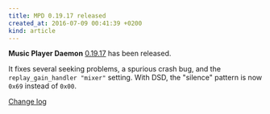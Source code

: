 ```yaml
---
title: MPD 0.19.17 released
created_at: 2016-07-09 00:41:39 +0200
kind: article
---
```


**Music Player Daemon**
[0.19.17](http://www.musicpd.org/download/mpd/0.19/mpd-0.19.17.tar.xz)
has been released.

It fixes several seeking problems, a spurious crash bug, and the
`replay_gain_handler "mixer"` setting.  With DSD, the "silence"
pattern is now `0x69` instead of `0x00`.

[Change log](http://git.musicpd.org/cgit/master/mpd.git/plain/NEWS?h=v0.19.17)
